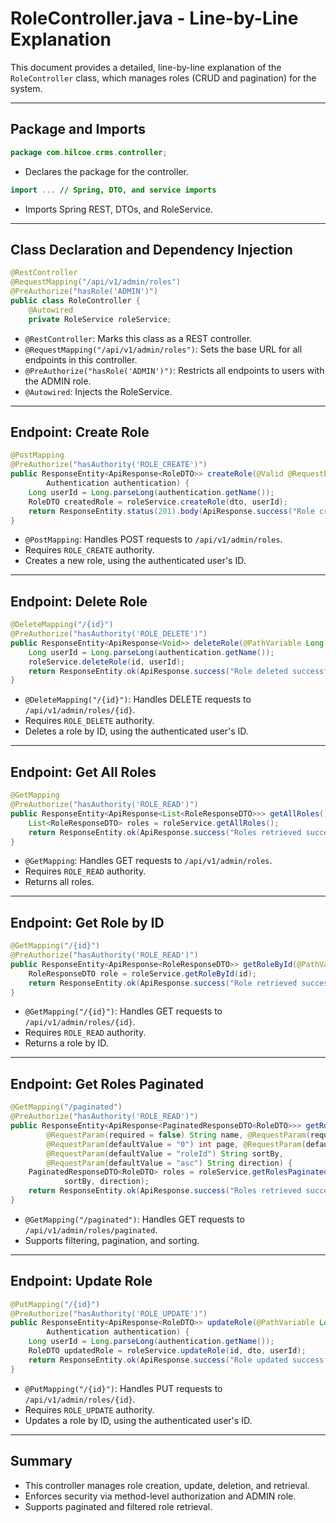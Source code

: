 # RoleController.java - Line-by-Line Explanation

This document provides a detailed, line-by-line explanation of the `RoleController` class, which manages roles (CRUD and pagination) for the system.

---

## Package and Imports

```java
package com.hilcoe.crms.controller;
```
- Declares the package for the controller.

```java
import ... // Spring, DTO, and service imports
```
- Imports Spring REST, DTOs, and RoleService.

---

## Class Declaration and Dependency Injection

```java
@RestController
@RequestMapping("/api/v1/admin/roles")
@PreAuthorize("hasRole('ADMIN')")
public class RoleController {
    @Autowired
    private RoleService roleService;
```
- `@RestController`: Marks this class as a REST controller.
- `@RequestMapping("/api/v1/admin/roles")`: Sets the base URL for all endpoints in this controller.
- `@PreAuthorize("hasRole('ADMIN')")`: Restricts all endpoints to users with the ADMIN role.
- `@Autowired`: Injects the RoleService.

---

## Endpoint: Create Role

```java
@PostMapping
@PreAuthorize("hasAuthority('ROLE_CREATE')")
public ResponseEntity<ApiResponse<RoleDTO>> createRole(@Valid @RequestBody RoleDTO dto,
        Authentication authentication) {
    Long userId = Long.parseLong(authentication.getName());
    RoleDTO createdRole = roleService.createRole(dto, userId);
    return ResponseEntity.status(201).body(ApiResponse.success("Role created successfully", createdRole));
}
```
- `@PostMapping`: Handles POST requests to `/api/v1/admin/roles`.
- Requires `ROLE_CREATE` authority.
- Creates a new role, using the authenticated user's ID.

---

## Endpoint: Delete Role

```java
@DeleteMapping("/{id}")
@PreAuthorize("hasAuthority('ROLE_DELETE')")
public ResponseEntity<ApiResponse<Void>> deleteRole(@PathVariable Long id, Authentication authentication) {
    Long userId = Long.parseLong(authentication.getName());
    roleService.deleteRole(id, userId);
    return ResponseEntity.ok(ApiResponse.success("Role deleted successfully", null));
}
```
- `@DeleteMapping("/{id}")`: Handles DELETE requests to `/api/v1/admin/roles/{id}`.
- Requires `ROLE_DELETE` authority.
- Deletes a role by ID, using the authenticated user's ID.

---

## Endpoint: Get All Roles

```java
@GetMapping
@PreAuthorize("hasAuthority('ROLE_READ')")
public ResponseEntity<ApiResponse<List<RoleResponseDTO>>> getAllRoles() {
    List<RoleResponseDTO> roles = roleService.getAllRoles();
    return ResponseEntity.ok(ApiResponse.success("Roles retrieved successfully", roles));
}
```
- `@GetMapping`: Handles GET requests to `/api/v1/admin/roles`.
- Requires `ROLE_READ` authority.
- Returns all roles.

---

## Endpoint: Get Role by ID

```java
@GetMapping("/{id}")
@PreAuthorize("hasAuthority('ROLE_READ')")
public ResponseEntity<ApiResponse<RoleResponseDTO>> getRoleById(@PathVariable Long id) {
    RoleResponseDTO role = roleService.getRoleById(id);
    return ResponseEntity.ok(ApiResponse.success("Role retrieved successfully", role));
}
```
- `@GetMapping("/{id}")`: Handles GET requests to `/api/v1/admin/roles/{id}`.
- Requires `ROLE_READ` authority.
- Returns a role by ID.

---

## Endpoint: Get Roles Paginated

```java
@GetMapping("/paginated")
@PreAuthorize("hasAuthority('ROLE_READ')")
public ResponseEntity<ApiResponse<PaginatedResponseDTO<RoleDTO>>> getRolesPaginated(
        @RequestParam(required = false) String name, @RequestParam(required = false) String description,
        @RequestParam(defaultValue = "0") int page, @RequestParam(defaultValue = "10") int size,
        @RequestParam(defaultValue = "roleId") String sortBy,
        @RequestParam(defaultValue = "asc") String direction) {
    PaginatedResponseDTO<RoleDTO> roles = roleService.getRolesPaginatedAdvanced(name, description, page, size,
            sortBy, direction);
    return ResponseEntity.ok(ApiResponse.success("Roles retrieved successfully", roles));
}
```
- `@GetMapping("/paginated")`: Handles GET requests to `/api/v1/admin/roles/paginated`.
- Supports filtering, pagination, and sorting.

---

## Endpoint: Update Role

```java
@PutMapping("/{id}")
@PreAuthorize("hasAuthority('ROLE_UPDATE')")
public ResponseEntity<ApiResponse<RoleDTO>> updateRole(@PathVariable Long id, @Valid @RequestBody RoleDTO dto,
        Authentication authentication) {
    Long userId = Long.parseLong(authentication.getName());
    RoleDTO updatedRole = roleService.updateRole(id, dto, userId);
    return ResponseEntity.ok(ApiResponse.success("Role updated successfully", updatedRole));
}
```
- `@PutMapping("/{id}")`: Handles PUT requests to `/api/v1/admin/roles/{id}`.
- Requires `ROLE_UPDATE` authority.
- Updates a role by ID, using the authenticated user's ID.

---

## Summary

- This controller manages role creation, update, deletion, and retrieval.
- Enforces security via method-level authorization and ADMIN role.
- Supports paginated and filtered role retrieval.
